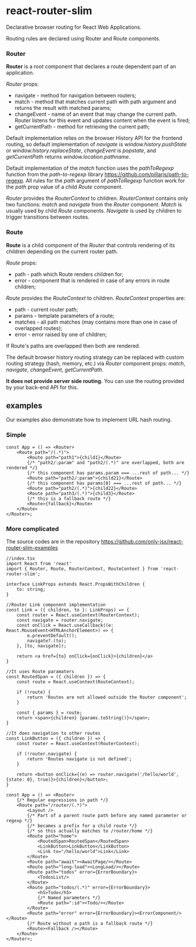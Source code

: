 # react-router-slim
Declarative browser routing for React Web Applications.

Routing rules are declared using Router and Route components.

### Router
**Router** is a root component that declares a route dependent part of an application.

*Router* props:
- navigate - method for navigation between routers;
- match - method that matches current path with path argument and returns the result with matched params;
- changeEvent - name of an event that may change the current path. Router listens for this event and updates content when the event is fired;
- getCurrentPath - method for retrieving the current path;
    
Default implementation relies on the browser History API for the frontend routing, so 
default implementation of *navigate* is *window.history.pushState* or *window.history.replaceState*,
*changeEvent* is  *popstate*, and *getCurrentPath* returns *window.location.pathname*.

Default implementation of the *match* function uses the *pathToRegexp* function from the *path-to-regexp* library https://github.com/pillarjs/path-to-regexp. All rules for the *path* argument of *pathToRegexp* function work for the *path* prop value of a child *Route* component.

*Router* provides the *RouterContext* to children.
*RouterContext* contains only two functions: *match* and *navigate* from the *Router* component. *Match* is usually used by child *Route* components. *Navigate* is used by children to trigger transitions between routes.

### Route
**Route** is a child component of the *Router* that controls rendering of its children depending on the current router path.

*Route* props:
- path - path which Route renders children for;
- error - component that is rendered in case of any errors in route children;

*Route* provides the *RouteContext* to children.
*RouteContext* properties are:
- path - current router path;
- params - template parameters of a route;
- matches - all path matches (may contains more than one in case of overlapped routes);
- error - error raised by one of children;

If Route's paths are overlapped then both are rendered.

The default browser history routing strategy can be replaced with custom routing strategy (hash, memory, etc.) via *Router* component props: *match*, *navigate*, *changeEvent*, *getCurrentPath*.

**It does not provide server side routing.** You can use the routing provided by your back-end API for this.

## examples
Our examples also demonstrate how to implement URL hash routing.

### Simple
```tsx
const App = () => <Router>
    <Route path="/(.*)">
        <Route path="path1">{child1}</Route>
        {/* "path2/:param" and "path2/(.*)" are overlapped, both are rendered */}
        {/* this component has params.param === ...rest of path... */}
        <Route path="path2/:param">{child21}</Route>
        {/* this component has params[0] === ...rest of path... */}
        <Route path="path2/(.*)">{child22}</Route>
        <Route path="path3/(.*)">{child3}</Route>
        {/* this is a fallback route */}
        <Route>{fallback}</Route>
    </Route>
</Router>;
```
### More complicated
The source codes are in the repository https://github.com/only-jsx/react-router-slim-examples

```tsx
//index.tsx
import React from 'react'
import { Router, Route, RouterContext, RouteContext } from 'react-router-slim';

interface LinkProps extends React.PropsWithChildren {
    to: string;
}

//Router Link component implementation
const Link = ({ children, to }: LinkProps) => {
    const router = React.useContext(RouterContext);
    const navigate = router.navigate;
    const onClick = React.useCallback((e: React.MouseEvent<HTMLAnchorElement>) => {
        e.preventDefault();
        navigate?.(to);
    }, [to, navigate]);

    return <a href={to} onClick={onClick}>{children}</a>
}

//It uses Route paramaters
const RoutedSpan = ({ children }) => {
    const route = React.useContext(RouteContext);

    if (!route) {
        return 'Routes are not allowed outside the Router component';
    }

    const { params } = route;
    return <span>{children} {params.toString()}</span>;
}

//It does navigation to other routes
const LinkButton = ({ children }) => {
    const router = React.useContext(RouterContext);

    if (!router.navigate) {
        return 'Routes navigate is not defined';
    }

    return <button onClick={(e) => router.navigate('/hello/world', {state: 0}, true)}>{children}</button>;
}

const App = () => <Router>
    {/* Regular expressions in path */}
    <Route path="/router/(.*)">
        <Layout />
        {/* Part of a parent route path before any named parameter or regexp */}
        {/* becames a prefix for a child route */}
        {/* so this actually matches to /router/home */}
        <Route path="home">
            <RoutedSpan>RoutedSpan</RoutedSpan>
            <LinkButton>LinkButton</LinkButton>
            <Link to="/hello/world">Link</Link>
        </Route>
        <Route path="await"><AwaitPage/></Route>
        <Route path="long-load"><LongLoad/></Route>
        <Route path="todos" error={ErrorBoundary}>
            <TodosList/>
        </Route>
        <Route path="todos/(.*)" error={ErrorBoundary}>
            <h5>Todo</h5>
            {/* Named parameters */}
            <Route path=":id"><Todo/></Route>
        </Route>
        <Route path="error" error={ErrorBoundary}><ErrorComponent/></Route>
        {/* Route without a path is a fallback route */}
        <Route><Fallback /></Route>
    </Route>
</Router>;
```
